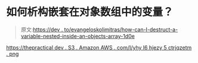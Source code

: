 # 如何析构嵌套在对象数组中的变量？

> 原文:[https://dev . to/evangeloskolimitras/how-can-I-destruct-a-variable-nested-inside-an-objects-array-1d0e](https://dev.to/evangeloskolimitras/how-can-i-destructure-a-variable-nested-inside-an-objects-array-1d0e)

[https://thepractical dev . S3 . Amazon AWS . com/I/yhy l6 hjezy 5 ctrjqzetm . png](https://thepracticaldev.s3.amazonaws.com/i/yhyl6hjezy5ctrjqzetm.png)